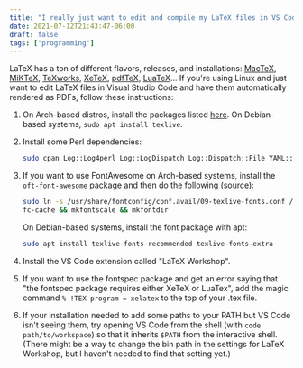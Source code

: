 ```yaml
---
title: "I really just want to edit and compile my LaTeX files in VS Code"
date: 2021-07-12T21:43:47-06:00
draft: false
tags: ["programming"]
---
```


LaTeX has a ton of different flavors, releases, and installations: [MacTeX](https://en.wikipedia.org/wiki/MacTeX), [MiKTeX](https://en.wikipedia.org/wiki/MiKTeX), [TeXworks](https://en.wikipedia.org/wiki/TeXworks), [XeTeX](https://en.wikipedia.org/wiki/XeTeX), [pdfTeX](https://en.wikipedia.org/wiki/PdfTeX), [LuaTeX](https://en.wikipedia.org/wiki/LuaTeX)... If you're using Linux and just want to edit LaTeX files in Visual Studio Code and have them automatically rendered as PDFs, follow these instructions:

1. On Arch-based distros, install the packages listed [here](https://wiki.archlinux.org/title/TeX_Live). On Debian-based systems, `sudo apt install texlive`.
1. Install some Perl dependencies:

    ```bash
    sudo cpan Log::Log4perl Log::LogDispatch Log::Dispatch::File YAML::Tiny File::HomeDir
    ```

1. If you want to use FontAwesome on Arch-based systems, install the `oft-font-awesome` package and then do the following ([source](https://wiki.archlinux.org/title/TeX_Live#Making_fonts_available_to_Fontconfig)):

    ```bash
    sudo ln -s /usr/share/fontconfig/conf.avail/09-texlive-fonts.conf /etc/fonts/conf.d/09-texlive-fonts.conf
    fc-cache && mkfontscale && mkfontdir
    ```

    On Debian-based systems, install the font package with apt:

    ```bash
    sudo apt install texlive-fonts-recommended texlive-fonts-extra
    ```

1. Install the VS Code extension called "LaTeX Workshop".
1. If you want to use the fontspec package and get an error saying that "the fontspec package requires either XeTeX or LuaTex", add the magic command `% !TEX program = xelatex` to the top of your .tex file.
1. If your installation needed to add some paths to your PATH but VS Code isn't seeing them, try opening VS Code from the shell (with `code path/to/workspace`) so that it inherits `$PATH` from the interactive shell. (There might be a way to change the bin path in the settings for LaTeX Workshop, but I haven't needed to find that setting yet.)
